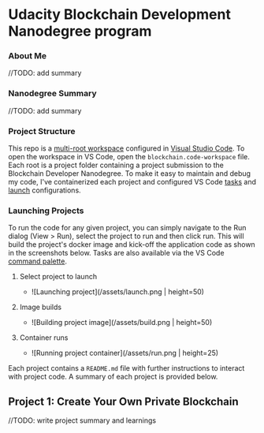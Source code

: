# Udacity Blockchain Development Nanodegree program

### About Me
//TODO: add summary

### Nanodegree Summary
//TODO: add summary

### Project Structure
This repo is a [multi-root workspace](https://code.visualstudio.com/docs/editor/multi-root-workspaces) configured in [Visual Studio Code](https://code.visualstudio.com/).  To open the workspace in VS Code, open the `blockchain.code-workspace` file.  Each root is a project folder containing a project submission to the Blockchain Developer Nanodegree.  To make it easy to maintain and debug my code, I've containerized each project and configured VS Code [tasks](https://code.visualstudio.com/docs/editor/tasks) and [launch](https://code.visualstudio.com/docs/editor/debugging#_launch-configurations) configurations.

### Launching Projects
To run the code for any given project, you can simply navigate to the Run dialog (View > Run), select the project to run and then click run.  This will build the project's docker image and kick-off the application code as shown in the screenshots below.  Tasks are also available via the VS Code [command palette](https://code.visualstudio.com/docs/getstarted/userinterface#_command-palette).

1. Select project to launch
    - ![Launching project](/assets/launch.png | height=50)

2. Image builds
    - ![Building project image](/assets/build.png | height=50)

3. Container runs
    - ![Running project container](/assets/run.png | height=25)

Each project contains a `README.md` file with further instructions to interact with project code.  A summary of each project is provided below.

## Project 1: Create Your Own Private Blockchain
//TODO: write project summary and learnings

